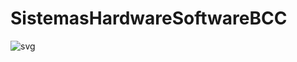 # SistemasHardwareSoftwareBCC

![svg](http://3.142.157.80/webhook/sishard/test/svg/25-1-bcc/insper-classroom/25-1-sishard-bcc-luigilopesz)